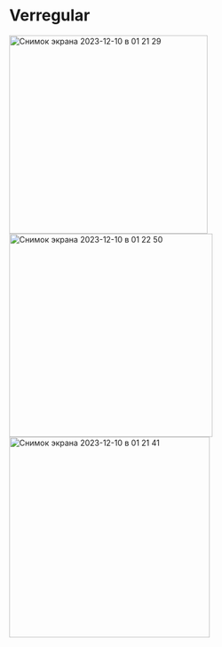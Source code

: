 # Verregular

<img width="357" alt="Снимок экрана 2023-12-10 в 01 21 29" src="https://github.com/ikurlovich/Verregular/assets/126816902/b1cf8335-bea5-44e0-a271-bfa98c67c1b2">
<img width="366" alt="Снимок экрана 2023-12-10 в 01 22 50" src="https://github.com/ikurlovich/Verregular/assets/126816902/ec314917-8f5b-4662-a4fa-1d5cb176af96">
<img width="361" alt="Снимок экрана 2023-12-10 в 01 21 41" src="https://github.com/ikurlovich/Verregular/assets/126816902/f010579a-0c04-4c63-aa33-57710df88692">
